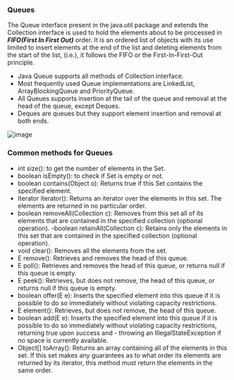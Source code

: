### Queues
The Queue interface present in the java.util package and extends the Collection interface is used to hold the elements about to be processed in ***FIFO(First In First Out)*** order. It is an ordered list of objects with its use limited to insert elements at the end of the list and deleting elements from the start of the list, (i.e.), it follows the FIFO or the First-In-First-Out principle.

- Java Queue supports all methods of Collection interface.
- Most frequently used Queue implementations are LinkedList, ArrayBlockingQueue and PriorityQueue.
- All Queues supports insertion at the tail of the queue and removal at the head of the queue, except Deques.
- Deques are queues but they support element insertion and removal at both ends.

![image](https://user-images.githubusercontent.com/66742430/148716076-aad5003c-0f58-46ae-b92b-536d0710e284.png)


### Common methods for Queues
- int size(): to get the number of elements in the Set.
- boolean isEmpty(): to check if Set is empty or not.
- boolean contains(Object o): Returns true if this Set contains the specified element.
- Iterator iterator(): Returns an iterator over the elements in this set. The elements are returned in no particular order.
- boolean removeAll(Collection c): Removes from this set all of its elements that are contained in the specified collection (optional operation).
-boolean retainAll(Collection c): Retains only the elements in this set that are contained in the specified collection (optional operation).
- void clear(): Removes all the elements from the set.
- E remove(): Retrieves and removes the head of this queue.
- E poll(): Retrieves and removes the head of this queue, or returns null if this queue is empty.
- E peek(): Retrieves, but does not remove, the head of this queue, or returns null if this queue is empty.
- boolean offer(E e): Inserts the specified element into this queue if it is possible to do so immediately without violating capacity restrictions.
- E element(): Retrieves, but does not remove, the head of this queue.
- boolean add(E e): Inserts the specified element into this queue if it is possible to do so immediately without violating capacity restrictions, returning true upon success and - throwing an IllegalStateException if no space is currently available.
- Object[] toArray(): Returns an array containing all of the elements in this set. If this set makes any guarantees as to what order its elements are returned by its iterator, this method must return the elements in the same order.

